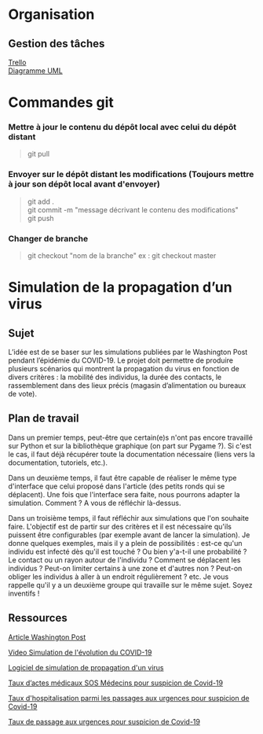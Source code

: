# Organisation
## Gestion des tâches
[Trello](https://trello.com/b/DPv9ow8F/ppro0403)  
[Diagramme UML](https://app.creately.com/diagram/EsYCm6ynQyj/edit)

# Commandes git
### Mettre à jour le contenu du dépôt local avec celui du dépôt distant
> git pull

### Envoyer sur le dépôt distant les modifications (Toujours mettre à jour son dépôt local avant d'envoyer)  
> git add .  
> git commit -m "message décrivant le contenu des modifications"  
> git push

### Changer de branche 
> git checkout "nom de la branche"
> ex : git checkout master

# Simulation de la propagation d’un virus

## Sujet
L’idée est de se baser sur les simulations publiées par le Washington Post pendant l’épidémie du COVID-19. Le projet doit permettre de produire plusieurs scénarios qui montrent la propagation du virus en fonction de divers critères : la mobilité des individus, la durée des contacts, le rassemblement dans des lieux précis (magasin d’alimentation ou bureaux de vote).

## Plan de travail
Dans un premier temps, peut-être que certain(e)s n'ont pas encore travaillé sur Python et sur la bibliothèque graphique (on part sur Pygame ?). Si c'est le cas, il faut déjà récupérer toute la documentation nécessaire (liens vers la documentation, tutoriels, etc.).

Dans un deuxième temps, il faut être capable de réaliser le même type d'interface que celui proposé dans l'article (des petits ronds qui se déplacent). Une fois que l'interface sera faite, nous pourrons adapter la simulation. Comment ? A vous de réfléchir là-dessus.

Dans un troisième temps, il faut réfléchir aux simulations que l'on souhaite faire. L'objectif est de partir sur des critères et il est nécessaire qu'ils puissent être configurables (par exemple avant de lancer la simulation). Je donne quelques exemples, mais il y a plein de possibilités : est-ce qu'un individu est infecté dès qu'il est touché ? Ou bien y'a-t-il une probabilité ? Le contact ou un rayon autour de l'individu ? Comment se déplacent les individus ? Peut-on limiter certains à une zone et d'autres non ? Peut-on obliger les individus à aller à un endroit régulièrement ? etc. Je vous rappelle qu'il y a un deuxième groupe qui travaille sur le même sujet. Soyez inventifs !

## Ressources 


[Article Washington Post](https://www.washingtonpost.com/graphics/2020/world/corona-simulator/?fbclid=IwAR2fR0DmKt411g-nQkPCfiriesyZcGDR6ovSnXiA4qRm4nx6XcGHlRHGieY)

[Video Simulation de l'évolution du COVID-19](https://www.youtube.com/watch?v=hrLrEfP2Wjo&fbclid=IwAR1tauuZLSBlKuAiWRztkthoEDdMkmZjWyJeH1aR0bIbxp3HRPBA25wW4b8)

[Logiciel de simulation de propagation d'un virus](https://github.com/angeluriot/Disease_propagation?fbclid=IwAR1JoR2a45tnGa-Nbj9WESWnBDD5pP1XYJIYFQ68PyFz8HqEdZGxO0XqTPs)

[Taux d’actes médicaux SOS Médecins pour suspicion de Covid-19](https://www.data.gouv.fr/fr/datasets/taux-dactes-medicaux-sos-medecins-pour-suspicion-de-covid-19-pour-10-000-actes-medicaux/)

[Taux d'hospitalisation parmi les passages aux urgences pour suspicion de Covid-19](https://www.data.gouv.fr/fr/datasets/taux-dhospitalisation-parmi-les-passages-aux-urgences-pour-suspicion-de-covid-19/)

[Taux de passage aux urgences pour suspicion de Covid-19](https://www.data.gouv.fr/fr/datasets/taux-de-passages-aux-urgences-pour-suspicion-de-covid-19/)
